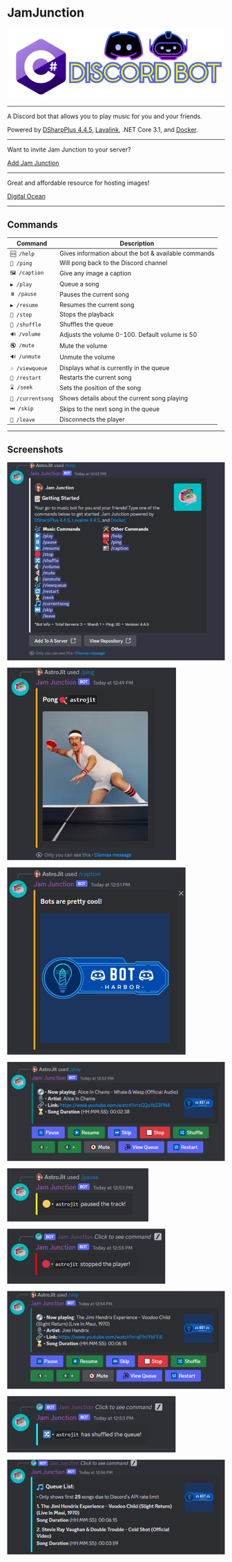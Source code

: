 # JamJunction

![image](/Images/Discord%20Logo.png)

---

A Discord bot that allows you to play music for you and your friends.

Powered by [DSharpPlus 4.4.5](https://dsharpplus.github.io/DSharpPlus/), [Lavalink](https://dsharpplus.github.io/DSharpPlus/articles/audio/lavalink/setup.html), .NET Core 3.1, and [Docker](https://www.docker.com/).

---

Want to invite Jam Junction to your server?

[Add Jam Junction](https://discord.com/api/oauth2/authorize?client_id=1181700334561796227&permissions=8&scope=bot+applications.commands)

---

Great and affordable resource for hosting images!

[Digital Ocean](https://www.digitalocean.com/)

---

## Commands
| Command | Description |
| ------------- | ------------- |
| `🆘 /help` | Gives information about the bot & available commands |
| `🏓 /ping` | Will pong back to the Discord channel |
| `🖼️ /caption` | Give any image a caption |
| `▶️ /play` | Queue a song |
| `⏸️ /pause` | Pauses the current song |
| `▶️ /resume` | Resumes the current song |
| `🔴 /stop` | Stops the playback  |
| `🔀 /shuffle` | Shuffles the queue |
| `🔊 /volume` | Adjusts the volume 0-100. Default volume is 50 |
| `🔇 /mute` | Mute the volume |
| `🔊 /unmute` | Unmute the volume |
| `🎶 /viewqueue` | Displays what is currently in the queue |
| `🔁 /restart` | Restarts the current song |
| `⌛ /seek` | Sets the position of the song |
| `🎵 /currentsong` | Shows details about the current song playing |
| `⏭️ /skip` | Skips to the next song in the queue |
| `🔌 /leave` | Disconnects the player |

---

## Screenshots

![image](/Images/help.png)

![image](/Images/ping.png)

![image](/Images/caption.png)

![image](/Images/play.png)

![image](/Images/pause.png)

![image](/Images/stop.png)

![image](/Images/skip.png)

![image](/Images/shuffle.png)

![image](/Images/view-queue.png)